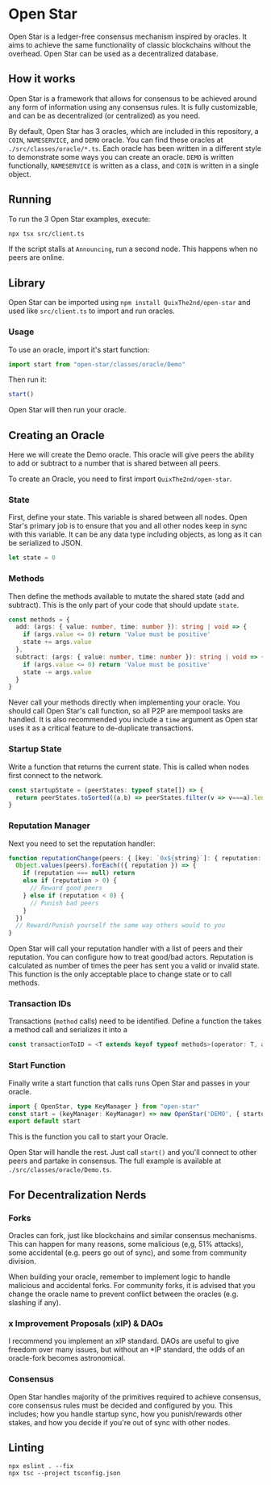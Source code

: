 # Open Star
Open Star is a ledger-free consensus mechanism inspired by oracles. It aims to achieve the same functionality of classic blockchains without the overhead. Open Star can be used as a decentralized database.

## How it works
Open Star is a framework that allows for consensus to be achieved around any form of information using any consensus rules. It is fully customizable, and can be as decentralized (or centralized) as you need.

By default, Open Star has 3 oracles, which are included in this repository, a `COIN`, `NAMESERVICE`, and `DEMO` oracle. You can find these oracles at `./src/classes/oracle/*.ts`. Each oracle has been written in a different style to demonstrate some ways you can create an oracle. `DEMO` is written functionally, `NAMESERVICE` is written as a class, and `COIN` is written in a single object.

## Running
To run the 3 Open Star examples, execute:
```sh
npx tsx src/client.ts
```

If the script stalls at `Announcing`, run a second node. This happens when no peers are online.

## Library
Open Star can be imported using `npm install QuixThe2nd/open-star` and used like `src/client.ts` to import and run oracles.

### Usage
To use an oracle, import it's start function:
```ts
import start from "open-star/classes/oracle/Demo"
```

Then run it:
```ts
start()
```

Open Star will then run your oracle.

## Creating an Oracle
Here we will create the Demo oracle. This oracle will give peers the ability to add or subtract to a number that is shared between all peers.

To create an Oracle, you need to first import `QuixThe2nd/open-star`.

### State
First, define your state. This variable is shared between all nodes. Open Star's primary job is to ensure that you and all other nodes keep in sync with this variable. It can be any data type including objects, as long as it can be serialized to JSON.
```ts
let state = 0
```

### Methods
Then define the methods available to mutate the shared state (add and subtract). This is the only part of your code that should update `state`.
```ts
const methods = {
  add: (args: { value: number, time: number }): string | void => {
    if (args.value <= 0) return 'Value must be positive'
    state += args.value
  },
  subtract: (args: { value: number, time: number }): string | void => {
    if (args.value <= 0) return 'Value must be positive'
    state -= args.value
  }
}
```
Never call your methods directly when implementing your oracle. You should call Open Star's call function, so all P2P are mempool tasks are handled. It is also recommended you include a `time` argument as Open star uses it as a critical feature to de-duplicate transactions.

### Startup State
Write a function that returns the current state. This is called when nodes first connect to the network.
```ts
const startupState = (peerStates: typeof state[]) => {
  return peerStates.toSorted((a,b) => peerStates.filter(v => v===a).length - peerStates.filter(v => v===b).length).pop()!
}
```

### Reputation Manager
Next you need to set the reputation handler:
```ts
function reputationChange(peers: { [key: `0x${string}`]: { reputation: number, state: typeof state }}) {
  Object.values(peers).forEach(({ reputation }) => {
    if (reputation === null) return
    else if (reputation > 0) {
      // Reward good peers
    } else if (reputation < 0) {
      // Punish bad peers
    }
  })
  // Reward/Punish yourself the same way others would to you
}
```
Open Star will call your reputation handler with a list of peers and their reputation. You can configure how to treat good/bad actors. Reputation is calculated as number of times the peer has sent you a valid or invalid state. This function is the only acceptable place to change state or to call methods.

### Transaction IDs
Transactions (`method` calls) need to be identified. Define a function the takes a method call and serializes it into a 
```ts
const transactionToID = <T extends keyof typeof methods>(operator: T, args: Parameters<typeof methods[T]>[0]) => `${operator}-${args.value}-${args.time}`;
```

### Start Function
Finally write a start function that calls runs Open Star and passes in your oracle.
```ts
import { OpenStar, type KeyManager } from "open-star"
const start = (keyManager: KeyManager) => new OpenStar('DEMO', { startupState, reputationChange, state, methods, keyManager, transactionToID, epochTime: 60_000 })
export default start
```
This is the function you call to start your Oracle.

Open Star will handle the rest. Just call `start()` and you'll connect to other peers and partake in consensus. The full example is available at `./src/classes/oracle/Demo.ts`.

## For Decentralization Nerds
### Forks
Oracles can fork, just like blockchains and similar consensus mechanisms. This can happen for many reasons, some malicious (e,g, 51% attacks), some accidental (e.g. peers go out of sync), and some from community division.

When building your oracle, remember to implement logic to handle malicious and accidental forks. For community forks, it is advised that you change the oracle name to prevent conflict between the oracles (e.g. slashing if any).
### x Improvement Proposals (xIP) & DAOs
I recommend you implement an xIP standard. DAOs are useful to give freedom over many issues, but without an *IP standard, the odds of an oracle-fork becomes astronomical.
### Consensus
Open Star handles majority of the primitives required to achieve consensus, core consensus rules must be decided and configured by you. This includes; how you handle startup sync, how you punish/rewards other stakes, and how you decide if you're out of sync with other nodes.

## Linting
```
npx eslint . --fix
npx tsc --project tsconfig.json
```
